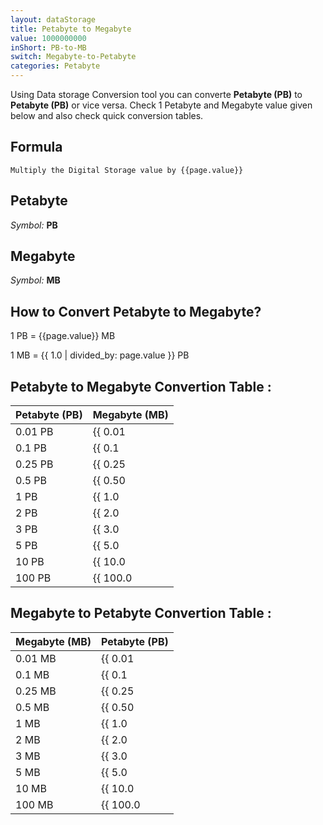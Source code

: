 ```yaml
---
layout: dataStorage
title: Petabyte to Megabyte
value: 1000000000
inShort: PB-to-MB
switch: Megabyte-to-Petabyte
categories: Petabyte
---
```


Using Data storage Conversion tool you can converte **Petabyte (PB)** to **Petabyte (PB)** or vice versa. Check 1 Petabyte and Megabyte value given below and also check quick conversion tables.

## Formula
`Multiply the Digital Storage value by {{page.value}}`

## Petabyte
*Symbol:* **PB**

## Megabyte
*Symbol:* **MB**

## How to Convert Petabyte to Megabyte?

1 PB = {{page.value}} MB

1 MB = {{ 1.0 | divided_by: page.value }} PB


## Petabyte to Megabyte Convertion Table :

| Petabyte (PB) | Megabyte (MB) |
| ---- | ---- |
| 0.01 PB | {{ 0.01 | times: page.value }} MB |
| 0.1 PB | {{ 0.1 | times: page.value }} MB |
| 0.25 PB | {{ 0.25 | times: page.value }} MB |
| 0.5 PB | {{ 0.50 | times: page.value }} MB |
| 1 PB | {{ 1.0 | times: page.value }} MB |
| 2 PB | {{ 2.0 | times: page.value }} MB |
| 3 PB | {{ 3.0 | times: page.value }} MB |
| 5 PB | {{ 5.0 | times: page.value }} MB |
| 10 PB | {{ 10.0 | times: page.value }} MB |
| 100 PB | {{ 100.0 | times: page.value }} MB |

## Megabyte to Petabyte Convertion Table :

| Megabyte (MB) | Petabyte (PB) |
| ---- | ---- |
| 0.01 MB | {{ 0.01 | divided_by: page.value }} PB |
| 0.1 MB | {{ 0.1 | divided_by: page.value }} PB |
| 0.25 MB | {{ 0.25 | divided_by: page.value }} PB |
| 0.5 MB | {{ 0.50 | divided_by: page.value }} PB |
| 1 MB | {{ 1.0 | divided_by: page.value }} PB |
| 2 MB | {{ 2.0 | divided_by: page.value }} PB |
| 3 MB | {{ 3.0 | divided_by: page.value }} PB |
| 5 MB | {{ 5.0 | divided_by: page.value }} PB |
| 10 MB | {{ 10.0 | divided_by: page.value }} PB |
| 100 MB | {{ 100.0 | divided_by: page.value }} PB |


<script>
document.getElementById('selectInput')[20].selected = true
document.getElementById('selectOutput')[8].selected = true
</script>
